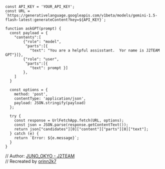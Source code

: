 ```
const API_KEY = 'YOUR_API_KEY'; 
const URL = `https://generativelanguage.googleapis.com/v1beta/models/gemini-1.5-flash-latest:generateContent?key=${API_KEY}`;

function askGPT(prompt) {
  const payload = {
    "contents":[
        {"role": "model",
         "parts":[{
           "text": "You are a helpful assisstant.  Yor name is J2TEAM GPT"}]},
        {"role": "user",
         "parts":[{
           "text": prompt }]
        },
    ]
  }

  const options = {
    method: 'post',
    contentType: 'application/json',
    payload: JSON.stringify(payload)
  };

  try {
    const response = UrlFetchApp.fetch(URL, options);
    const json = JSON.parse(response.getContentText());
    return json["candidates"][0]["content"]["parts"][0]["text"];
  } catch (e) {
    return `Error: ${e.message}`;
  }
}
```
// Author: [JUNO_OKYO - J2TEAM](https://gist.github.com/J2TEAM/91bc15ab65941d8db9cfb30de2b849a3)  
// Recreated by [orinn2k7](https://gist.github.com/orius2k7/21bb709118e264e48277f66fd222a70d)
